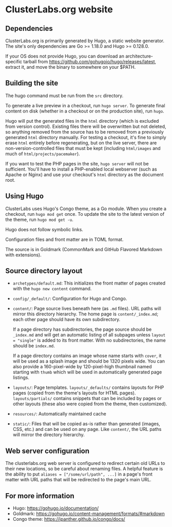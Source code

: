 # ClusterLabs.org website

## Dependencies

ClusterLabs.org is primarily generated by Hugo, a static website generator.
The site's only dependencies are Go >= 1.18.0 and Hugo >= 0.128.0.

If your OS does not provide Hugo, you can download an architecture-specific
tarball from https://github.com/gohugoio/hugo/releases/latest, extract it,
and move the binary to somewhere on your $PATH.

## Building the site

The hugo command must be run from the `src` directory.

To generate a live preview in a checkout, run `hugo server`. To generate final
content on disk (whether in a checkout or on the production site), run `hugo`.

Hugo will put the generated files in the `html` directory (which is excluded
from version control). Existing files there will be overwritten but not
deleted, so anything removed from the source has to be removed from a
previously generated `html` directory manually. For testing a checkout, it's
fine to simply erase `html` entirely before regenerating, but on the live
server, there are non-version-controlled files that must be kept (including
`html/images` and much of `html/projects/pacemaker`).

If you want to test the PHP pages in the site, `hugo server` will not be
sufficient. You'll have to install a PHP-enabled local webserver (such as
Apache or Nginx) and use your checkout's `html` directory as the document root.

## Using Hugo

ClusterLabs uses Hugo's Congo theme, as a Go module. When you create a
checkout, run `hugo mod get` once. To update the site to the latest version of
the theme, run `hugo mod get -u`.

Hugo does not follow symbolic links.

Configuration files and front matter are in TOML format.

The source is in Goldmark (CommonMark and GitHub Flavored Markdown with
extensions).

## Source directory layout

* `archetypes/default.md`: This initializes the front matter of pages created
  with the `hugo new content` command.

* `config/_default/`: Configuration for Hugo and Congo.

* `content/`: Page source lives beneath here (as `.md` files). URL paths will
  mirror this directory hierarchy. The home page is `content/_index.md`; each
  other page should have its own subdirectory.

  If a page directory has subdirectories, the page source should be `_index.md`
  and will get an automatic listing of all subpages unless `layout = "single"`
  is added to its front matter. With no subdirectories, the name should be
  `index.md`.

  If a page directory contains an image whose name starts with `cover`, it will
  be used as a splash image and should be 1320 pixels wide. You can also
  provide a 160-pixel-wide by 120-pixel-high thumbnail named starting with
  `thumb` which will be used in automatically generated page listings.

* `layouts/`: Page templates. `layouts/_defaults/` contains layouts for PHP
  pages (copied from the theme's layouts for HTML pages). `layouts/partials/`
  contains snippets that can be included by pages or other layouts (these also
  were copied from the theme, then customized).

* `resources/`: Automatically maintained cache

* `static/`: Files that will be copied as-is rather than generated (images,
  CSS, etc.) and can be used on any page. Like `content/`, the URL paths will
  mirror the directory hierarchy.

## Web server configuration

The clusterlabs.org web server is configured to redirect certain old URLs to
their new locations, so be careful about renaming files. A helpful feature is
the ability to put `aliases = ["/some/url/path", ...]` in a page's front matter
with URL paths that will be redirected to the page's main URL.

## For more information

* Hugo:        https://gohugo.io/documentation/
* Goldmark:    https://gohugo.io/content-management/formats/#markdown
* Congo theme: https://jpanther.github.io/congo/docs/

